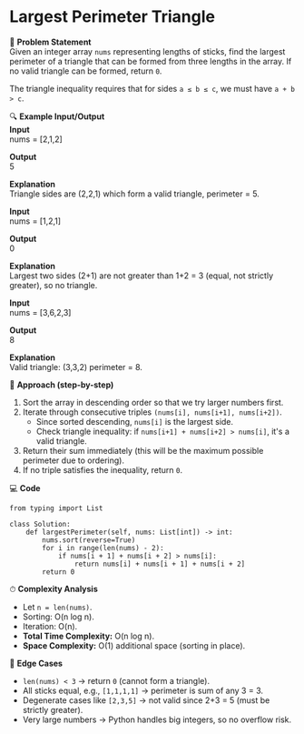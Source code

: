 # Largest Perimeter Triangle

📜 **Problem Statement**  
Given an integer array `nums` representing lengths of sticks, find the largest perimeter of a triangle that can be formed from three lengths in the array. If no valid triangle can be formed, return `0`.

The triangle inequality requires that for sides `a ≤ b ≤ c`, we must have `a + b > c`.

🔍 **Example Input/Output**  
**Input**  
    nums = [2,1,2]

**Output**  
    5

**Explanation**  
Triangle sides are (2,2,1) which form a valid triangle, perimeter = 5.

**Input**  
    nums = [1,2,1]

**Output**  
    0

**Explanation**  
Largest two sides (2+1) are not greater than 1+2 = 3 (equal, not strictly greater), so no triangle.

**Input**  
    nums = [3,6,2,3]

**Output**  
    8

**Explanation**  
Valid triangle: (3,3,2) perimeter = 8.

🧠 **Approach (step-by-step)**  
1. Sort the array in descending order so that we try larger numbers first.  
2. Iterate through consecutive triples `(nums[i], nums[i+1], nums[i+2])`.  
   - Since sorted descending, `nums[i]` is the largest side.  
   - Check triangle inequality: if `nums[i+1] + nums[i+2] > nums[i]`, it's a valid triangle.  
3. Return their sum immediately (this will be the maximum possible perimeter due to ordering).  
4. If no triple satisfies the inequality, return `0`.

💻 **Code**  

    from typing import List

    class Solution:
        def largestPerimeter(self, nums: List[int]) -> int:
            nums.sort(reverse=True)
            for i in range(len(nums) - 2):
                if nums[i + 1] + nums[i + 2] > nums[i]:
                    return nums[i] + nums[i + 1] + nums[i + 2]
            return 0

⏱ **Complexity Analysis**  
- Let `n = len(nums)`.  
- Sorting: O(n log n).  
- Iteration: O(n).  
- **Total Time Complexity:** O(n log n).  
- **Space Complexity:** O(1) additional space (sorting in place).

🧪 **Edge Cases**  
- `len(nums) < 3` → return `0` (cannot form a triangle).  
- All sticks equal, e.g., `[1,1,1,1]` → perimeter is sum of any 3 = 3.  
- Degenerate cases like `[2,3,5]` → not valid since 2+3 = 5 (must be strictly greater).  
- Very large numbers → Python handles big integers, so no overflow risk.  

